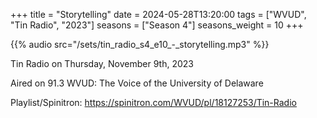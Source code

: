 +++
title = "Storytelling"
date = 2024-05-28T13:20:00
tags = ["WVUD", "Tin Radio", "2023"]
seasons = ["Season 4"]
seasons_weight = 10
+++

{{% audio src="/sets/tin_radio_s4_e10_-_storytelling.mp3" %}}

Tin Radio on Thursday, November 9th, 2023

Aired on 91.3 WVUD: The Voice of the University of Delaware

Playlist/Spinitron: https://spinitron.com/WVUD/pl/18127253/Tin-Radio

